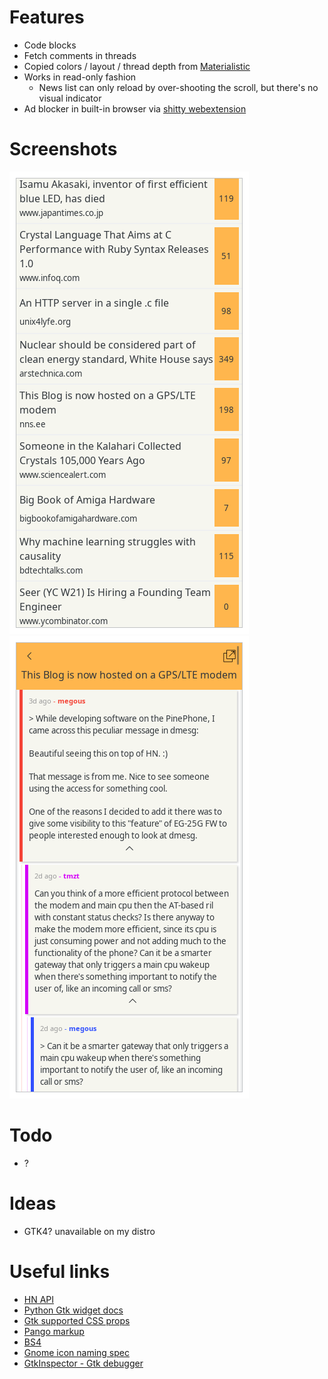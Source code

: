 # Features

- Code blocks
- Fetch comments in threads
- Copied colors / layout / thread depth from [Materialistic](https://github.com/hidroh/materialistic)
- Works in read-only fashion
  - News list can only reload by over-shooting the scroll, but there's no visual indicator
- Ad blocker in built-in browser via [shitty webextension](https://github.com/DavidVentura/webextension-adblocker)

# Screenshots

![](https://github.com/davidventura/hn/blob/master/screenshots/frontpage.png?raw=true)
![](https://github.com/davidventura/hn/blob/master/screenshots/comments.png?raw=true)

# Todo

* ?

# Ideas

* GTK4? unavailable on my distro

# Useful links

* [HN API](https://github.com/HackerNews/API)
* [Python Gtk widget docs](https://athenajc.gitbooks.io/python-gtk-3-api/content/gtk-group/gtkbox.html)
* [Gtk supported CSS props](https://developer.gnome.org/gtk3/stable/chap-css-properties.html)
* [Pango markup](https://developer.gnome.org/pygtk/stable/pango-markup-language.html)
* [BS4](https://www.crummy.com/software/BeautifulSoup/bs4/doc/)
* [Gnome icon naming spec](https://developer.gnome.org/icon-naming-spec/)
* [GtkInspector - Gtk debugger](https://wiki.gnome.org/Projects/GTK/Inspector)
